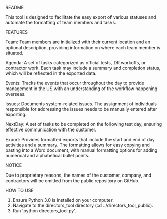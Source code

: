 README

This tool is designed to facilitate the easy export of various statuses and automate the formatting of team members and tasks.

FEATURES

Team: Team members are initialized with their current location and an optional description, providing information on where each team member is situated.

Agenda: A set of tasks categorized as official tests, DR workoffs, or contractor work. Each task may include a summary and completion status, which will be reflected in the exported data.

Events: Tracks the events that occur throughout the day to provide management in the US with an understanding of the workflow happening overseas.

Issues: Documents system-related issues. The assignment of individuals responsible for addressing the issues needs to be manually entered after exporting.

NextDay: A set of tasks to be completed on the following test day, ensuring effective communication with the customer.

Export: Provides formatted exports that include the start and end of day activities and a summary. The formatting allows for easy copying and pasting into a Word document, with manual formatting options for adding numerical and alphabetical bullet points.

NOTICE

Due to proprietary reasons, the names of the customer, company, and contractors will be omitted from the public repository on GitHub.

HOW TO USE

1. Ensure Python 3.0 is installed on your computer.
2. Navigate to the directors_tool directory (cd ../directors_tool_public).
3. Run 'python directors_tool.py'.
